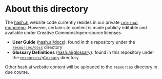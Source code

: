 # About this directory

The [hash.ai](https://hash.ai) website code currently resides in our private [`internal` monorepo](https://github.com/hashintel/internal). However, certain site content is made publicly editable and available under Creative Commons/open-source licenses.

- **User Guide** ([hash.ai/docs](https://hash.ai/docs)): found in this repository under the [`resources/docs`](https://github.com/hashintel/hash/tree/main/sites/hashai/resources/docs) directory
- **Glossary Definitions** ([hash.ai/glossary](https://hash.ai/glossary)): found in this repository under the [`resources/glossary`](https://github.com/hashintel/hash/tree/main/sites/hashai/resources/glossary) directory

Other hash.ai website content will be uploaded to the `resources` directory in due course.
